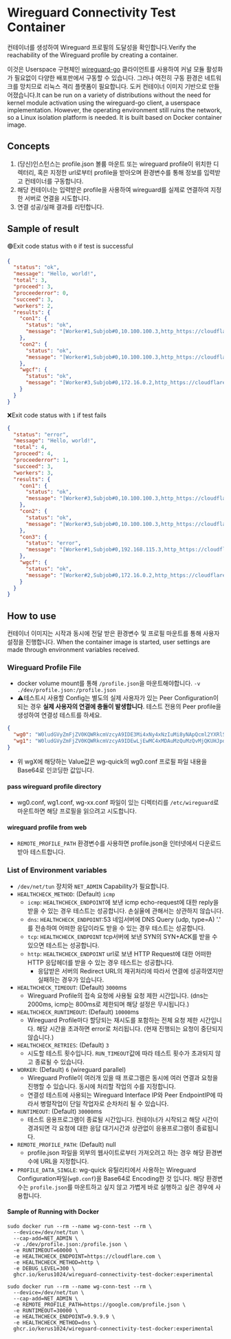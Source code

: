 # Wireguard Connectivity Test Container

컨테이너를 생성하여 Wireguard 프로필의 도달성을 확인합니다.Verify the reachability of the Wireguard profile by creating a container.

이것은 Userspace 구현체인 [wireguard-go](https://github.com/wireguard/wireguard-go) 클라이언트를 사용하여 커널 모듈 활성화가 필요없이 다양한 배포판에서 구동할 수 있습니다. 그러나 여전히 구동 환경은 네트워크를 망치므로 리눅스 격리 플랫폼이 필요합니다. 도커 컨테이너 이미지 기반으로 만들어졌습니다.It can be run on a variety of distributions without the need for kernel module activation using the wireguard-go client, a userspace implementation. However, the operating environment still ruins the network, so a Linux isolation platform is needed. It is built based on Docker container image.


## Concepts

1. (당신)인스턴스는 profile.json 볼륨 마운트 또는 wireguard profile이 위치한 디렉터리, 혹은 지정한 url로부터 profile을 받아오며 환경변수를 통해 정보를 입력받고 컨테이너를 구동합니다.
2. 해당 컨테이너는 입력받은 profile을 사용하여 wireguard를 실제로 연결하여 지정한 서버로 연결을 시도합니다.
3. 연결 성공/실패 결과를 리턴합니다.

## Sample of result

🟢Exit code status with `0` if test is successful
```json
{
  "status": "ok",
  "message": "Hello, world!",
  "total": 3,
  "proceed": 3,
  "proceederror": 0,
  "succeed": 3,
  "workers": 2,
  "results": {
    "con1": {
      "status": "ok",
      "message": "[Worker#1,Subjob#0,10.100.100.3,http_https://cloudflare.com] rtt=269ms"
    },
    "con2": {
      "status": "ok",
      "message": "[Worker#1,Subjob#0,10.100.100.3,http_https://cloudflare.com] rtt=124ms"
    },
    "wgcf": {
      "status": "ok",
      "message": "[Worker#3,Subjob#0,172.16.0.2,http_https://cloudflare.com] rtt=450ms"
    }
  }
}
```

❌Exit code status with `1` if test fails

```json
{
  "status": "error",
  "message": "Hello, world!",
  "total": 4,
  "proceed": 4,
  "proceederror": 1,
  "succeed": 3,
  "workers": 3,
  "results": {
    "con1": {
      "status": "ok",
      "message": "[Worker#3,Subjob#0,10.100.100.3,http_https://cloudflare.com] rtt=139ms"
    },
    "con2": {
      "status": "ok",
      "message": "[Worker#3,Subjob#0,10.100.100.3,http_https://cloudflare.com] rtt=121ms"
    },
    "con3": {
      "status": "error",
      "message": "[Worker#1,Subjob#0,192.168.115.3,http_https://cloudflare.com] HTTP Request was failed... timeout occured"
    },
    "wgcf": {
      "status": "ok",
      "message": "[Worker#2,Subjob#0,172.16.0.2,http_https://cloudflare.com] rtt=440ms"
    }
  }
}
```

## How to use

컨테이너 이미지는 시작과 동시에 전달 받은 환경변수 및 프로필 마운트를 통해 사용자 설정을 진행합니다.
When the container image is started, user settings are made through environment variables received.

### Wireguard Profile File

- docker volume mount를 통해 `/profile.json`을 마운트해야합니다. `-v ./dev/profile.json:/profile.json`
- ⚠️테스트시 사용할 Config는 별도의 실제 사용자가 있는 Peer Configuration이 되는 경우 **실제 사용자의 연결에 충돌이 발생합니다**. 테스트 전용의 Peer profile을 생성하여 연결성 테스트를 하세요.

```json
{
  "wg0": "W0ludGVyZmFjZV0KQWRkcmVzcyA9IDE3Mi4xNy4xNzIuMi8yNApQcml2YXRlS2V5ID0gQUZjK3NCbFA1YXY3STBoby9LTEp3dXdvM3BsZWxKbFhkMys1WmNDakUycz0KCltQZWVyXQpQdWJsaWNLZXkgPSBrMFNkaktzZDZSK2VNZmpvTmduZnFJeUZhWW1yWVRmR1NQdlFmQ3lTdG1VPQpBbGxvd2VkSVBzID0gMTcyLjE3LjE3Mi4xLzMyCkVuZHBvaW50ID0gd2lyZWd1YXJkLmZxZG46NTE4MjA=",
  "wg1": "W0ludGVyZmFjZV0KQWRkcmVzcyA9IDEwLjEwMC4xMDAuMzQuMzQvMjQKUHJpdmF0ZUtleSA9IHdQMlJEZ3h4VE5QcXZWQ3pneXdMSk5qQ090bW9JVlJSdHVTVi9oWndlWG89CgpbUGVlcl0KUHVibGljS2V5ID0gK2JROTJGVlI4MlVUcnJXUld6Qko2QlN4aUNMYmIwZVpwYkJ3aUk3Y2RIQT0KQWxsb3dlZElQcyA9IDEwLjEwMC4xMDAuMzQuMS8zMgpFbmRwb2ludCA9IDEyMy4xMjMuMTIzLjQ6MzIyNA=="
}
```

- 위 wgX에 해당하는 Value값은 wg-quick의 wg0.conf 프로필 파일 내용을 Base64로 인코딩한 값입니다.

#### pass wireguard profile directory

- wg0.conf, wg1.conf, wg-xx.conf 파일이 있는 디렉터리를 `/etc/wireguard`로 마운트하면 해당 프로필을 읽으려고 시도합니다.

#### wireguard profile from web

- `REMOTE_PROFILE_PATH` 환경변수를 사용하면 profile.json을 인터넷에서 다운로드 받아 테스트합니다.

### List of Environment variables

- `/dev/net/tun` 장치와 `NET_ADMIN` Capability가 필요합니다.
- `HEALTHCHECK_METHOD`: (Default) `icmp`
  - `icmp`: `HEALTHCHECK_ENDPOINT`에 보낸 icmp echo-request에 대한 reply을 받을 수 있는 경우 테스트는 성공합니다. 손실율에 관해서는 상관하지 않습니다.
  - `dns`: `HEALTHCHECK_ENDPOINT`:53 네임서버에 DNS Query (udp, type=A) '.' 를 전송하여 어떠한 응답이라도 받을 수 있는 경우 테스트는 성공합니다.
  - `tcp`: `HEALTHCHECK_ENDPOINT` tcp서버에 보낸 SYN의 SYN+ACK를 받을 수 있으면 테스트는 성공합니다.
  - `http`: `HEALTHCHECK_ENDPOINT` url로 보낸 HTTP Request에 대한 어떠한 HTTP 응답헤더를 받을 수 있는 경우 테스트는 성공합니다.
    - 응답받은 서버의 Redirect URL의 재귀처리에 따라서 연결에 성공하였지만 실패하는 경우가 있습니다.
- `HEALTHCHECK_TIMEOUT`: (Default) `3000`ms
  - Wireguard Profile의 접속 요청에 사용될 요청 제한 시간입니다. (dns는 2000ms, icmp는 800ms로 제한되며 해당 설정은 무시됩니다.)
- `HEALTHCHECK_RUNTIMEOUT`: (Default) `10000`ms
  - Wireguard Profile마다 할당되는 재시도를 포함하는 전체 요청 제한 시간입니다. 해당 시간을 초과하면 error로 처리됩니다. (현재 진행되는 요청이 중단되지 않습니다.)
- `HEALTHCHECK_RETRIES`: (Default) `3`
  - 시도할 테스트 횟수입니다. `RUN_TIMEOUT`값에 따라 테스트 횟수가 초과되지 않고 종료될 수 있습니다.
- `WORKER`: (Default) `6` (wireguard parallel)
  - Wireguard Profile이 여러개 있을 때 프로그램은 동시에 여러 연결과 요청을 진행할 수 있습니다. 동시에 처리할 작업의 수를 지정합니다.
  - 연결성 테스트에 사용되는 Wireguard Interface IP와 Peer EndpointIP에 따라서 병렬작업이 단일 작업자로 순차처리 될 수 있습니다.
- `RUNTIMEOUT`: (Default) `30000`ms
  - 테스트 응용프로그램이 종료될 시간입니다. 컨테이너가 시작되고 해당 시간이 경과되면 각 요청에 대한 응답 대기시간과 상관없이 응용프로그램이 종료됩니다. 
- `REMOTE_PROFILE_PATH`: (Default) null
  - profile.json 파일을 외부의 웹사이트로부터 가져오려고 하는 경우 해당 환경변수에 URL을 지정합니다.
- `PROFILE_DATA_SINGLE`: wg-quick 유틸리티에서 사용하는 Wireguard Configuration파일(`wg0.conf`)을 Base64로 Encoding한 것 입니다. 해당 환경변수는 `profile.json`를 마운트하고 싶지 않고 가볍게 바로 실행하고 싶은 경우에 사용합니다.

#### Sample of Running with Docker

```
sudo docker run --rm --name wg-conn-test --rm \
  --device=/dev/net/tun \
  --cap-add=NET_ADMIN \
  -v ./dev/profile.json:/profile.json \
  -e RUNTIMEOUT=60000 \
  -e HEALTHCHECK_ENDPOINT=https://cloudflare.com \
  -e HEALTHCHECK_METHOD=http \
  -e DEBUG_LEVEL=300 \
  ghcr.io/kerus1024/wireguard-connectivity-test-docker:experimental
```

```
sudo docker run --rm --name wg-conn-test --rm \
  --device=/dev/net/tun \
  --cap-add=NET_ADMIN \
  -e REMOTE_PROFILE_PATH=https://google.com/profile.json \
  -e RUNTIMEOUT=30000 \
  -e HEALTHCHECK_ENDPOINT=9.9.9.9 \
  -e HEALTHCHECK_METHOD=dns \
  ghcr.io/kerus1024/wireguard-connectivity-test-docker:experimental
```